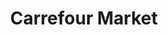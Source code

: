 ---
title: "Carrefour Market"
url: /madrid/carrefour-market-calle-del-principe-de-vergara/
shop: comodidad
---